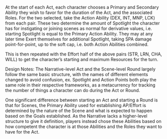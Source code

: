 At the start of each Act, each character chooses a Primary and Secondary Ability they wish to favor for the duration of the Act, and the associated Roles.
For the two selected, take the Action Ability (DEX, INT, MNP, LCK) from each pair. 
These two determine the amount of Spotlight the character has for instigating or joining scenes as normal for derivative values, i.e. starting Spotlight is equal to the Primary Action Ability. 
They may at any later time Exert themselves for additional Spotlight, taking SPA damage point-for-point, up to the soft cap, i.e. both Action Abilities combined.

This is then repeated with the Effort half of the above pairs (STR, LRN, CHA, WILL) to get the character’s starting and maximum Resources for the turn.

Design Notes:
The Narrative-level Act and the Scene-level Round largely follow the same basic structure, with the names of different elements changed to avoid confusion, ex. Spotlight and Action Points both play the same role in their respective frameworks, as a metacurrency for tracking the number of things a character can do during the Act or Round.

One significant difference between starting an Act and starting a Round is that for Scenes, the Primary Ability used for establishing AP/Effort is determined by the nature of the Scene and what is expected to happen based on the Goals established. As the Narrative lacks a higher-level structure to give it definition, players instead chose these Abilities based on how competent the character is at those Abilities and the Roles they want to have for the Act.